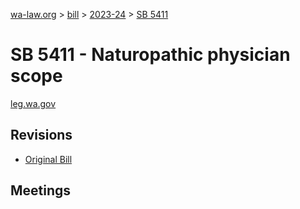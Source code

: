 [wa-law.org](/) > [bill](/bill/) > [2023-24](/bill/2023-24/) > [SB 5411](/bill/2023-24/sb/5411/)

# SB 5411 - Naturopathic physician scope
[leg.wa.gov](https://app.leg.wa.gov/billsummary?BillNumber=5411&Year=2023&Initiative=false)

## Revisions
* [Original Bill](1/)

## Meetings